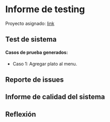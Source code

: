 # Informe de testing 
Proyecto asignado: [link](https://github.com/ORT-FIS-2023S1/obligatorio-techera-campopiano-franceschini/tree/main)

## Test de sistema

#### Casos de prueba generados:
  - Caso 1: Agregar plato al menu.

## Reporte de issues

## Informe de calidad del sistema

## Reflexión
